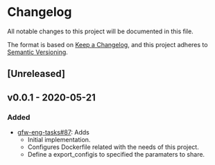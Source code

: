 # Changelog

All notable changes to this project will be documented in this file.

The format is based on [Keep a
Changelog](https://keepachangelog.com/en/1.0.0/), and this project adheres to
[Semantic Versioning](https://semver.org/spec/v2.0.0.html).

## [Unreleased]

## v0.0.1 - 2020-05-21

### Added

* [gfw-eng-tasks#87](https://github.com/GlobalFishingWatch/gfw-eng-tasks/issues/87): Adds
    * Initial implementation.
    * Configures Dockerfile related with the needs of this project.
    * Define a export_configis to specified the paramaters to share.
